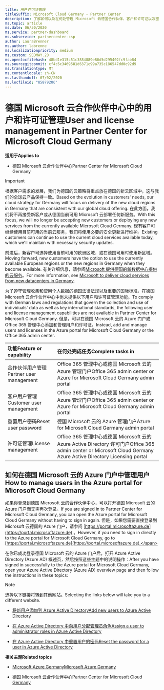 ```yaml
---
title: 用户许可证管理
titleSuffix: Microsoft Cloud Germany - Partner Center
description: 了解如何以及在何处管理 Microsoft 云德国合作伙伴、客户和许可证以及密码重置的合作伙伴中心。
ms.topic: article
ms.date: 06/30/2020
ms.service: partner-dashboard
ms.subservice: partnercenter-csp
author: LauraBrenner
ms.author: labrenne
ms.localizationpriority: medium
ms.custom: SEOMAY.20
ms.openlocfilehash: 48bd1e315c51c3884889e80d5d295402fc9fab84
ms.sourcegitcommit: cf4c5c3469581d6371c99a735c186547dd0c92d9
ms.translationtype: MT
ms.contentlocale: zh-CN
ms.lasthandoff: 07/02/2020
ms.locfileid: "85879206"
---
```

# <a name="user-and-license-management-in-partner-center-for-microsoft-cloud-germany"></a><span data-ttu-id="01bd0-103">德国 Microsoft 云合作伙伴中心中的用户和许可证管理</span><span class="sxs-lookup"><span data-stu-id="01bd0-103">User and license management in Partner Center for Microsoft Cloud Germany</span></span>

<span data-ttu-id="01bd0-104">**适用于**</span><span class="sxs-lookup"><span data-stu-id="01bd0-104">**Applies to**</span></span>

-  <span data-ttu-id="01bd0-105">德国 Microsoft 云合作伙伴中心</span><span class="sxs-lookup"><span data-stu-id="01bd0-105">Partner Center for Microsoft Cloud Germany</span></span>

> [!IMPORTANT]
> <span data-ttu-id="01bd0-106">根据客户需求的发展，我们为德国的云策略将重点放在德国的新云区域中，这与我们的全球云产品保持一致。</span><span class="sxs-lookup"><span data-stu-id="01bd0-106">Based on the evolution in customers' needs, our cloud strategy for Germany will focus on delivery of the new cloud regions in Germany that are consistent with our global cloud offering.</span></span> <span data-ttu-id="01bd0-107">在此方面，我们将不再接受新客户或从德国当前可用 Microsoft 云部署任何新服务。</span><span class="sxs-lookup"><span data-stu-id="01bd0-107">With this focus, we will no longer be accepting new customers or deploying any new services from the currently available Microsoft Cloud Germany.</span></span> <span data-ttu-id="01bd0-108">现有客户可继续使用目前可用的当前云服务，我们将使用必要的安全更新进行维护。</span><span class="sxs-lookup"><span data-stu-id="01bd0-108">Existing customers can continue to use the current cloud services available today, which we'll maintain with necessary security updates.</span></span>
>  
> <span data-ttu-id="01bd0-109">前进后，新客户可选择使用当前可用的欧洲区域，或在德国可用时使用新区域。</span><span class="sxs-lookup"><span data-stu-id="01bd0-109">Moving forward, new customers have the option to use the currently available European regions or the new regions in Germany when they become available.</span></span> <span data-ttu-id="01bd0-110">有关详细信息，请参阅[Microsoft 提供德国的新数据中心提供的云服务](https://news.microsoft.com/europe/2018/08/31/microsoft-to-deliver-cloud-services-from-new-datacentres-in-germany-in-2019-to-meet-evolving-customer-needs/)。</span><span class="sxs-lookup"><span data-stu-id="01bd0-110">For more information, see [Microsoft to deliver cloud services from new datacenters in Germany](https://news.microsoft.com/europe/2018/08/31/microsoft-to-deliver-cloud-services-from-new-datacentres-in-germany-in-2019-to-meet-evolving-customer-needs/).</span></span>

<span data-ttu-id="01bd0-111">为了遵守管理收集和使用个人数据的德国法律法规以及重要的国际标准，在德国 Microsoft 云合作伙伴中心中尚未提供以下用户和许可证管理功能。</span><span class="sxs-lookup"><span data-stu-id="01bd0-111">To comply with German laws and regulations that govern the collection and use of individuals' data as well as key international standards, the following user and license management capabilities are not available in Partner Center for Microsoft Cloud Germany.</span></span> <span data-ttu-id="01bd0-112">但是，可以在德国 Microsoft 云的 Azure 门户或 Office 365 管理中心添加和管理用户和许可证。</span><span class="sxs-lookup"><span data-stu-id="01bd0-112">Instead, add and manage users and licenses in the Azure portal for Microsoft Cloud Germany or the Office 365 admin center.</span></span>

<span data-ttu-id="01bd0-113">功能</span><span class="sxs-lookup"><span data-stu-id="01bd0-113">Feature or capability</span></span> | <span data-ttu-id="01bd0-114">在何处完成任务</span><span class="sxs-lookup"><span data-stu-id="01bd0-114">Complete tasks in</span></span>
:--- | :---
<span data-ttu-id="01bd0-115">合作伙伴用户管理</span><span class="sxs-lookup"><span data-stu-id="01bd0-115">Partner user management</span></span> | <span data-ttu-id="01bd0-116">Office 365 管理中心或德国 Microsoft 云的 Azure 管理门户</span><span class="sxs-lookup"><span data-stu-id="01bd0-116">Office 365 admin center or Azure for Microsoft Cloud Germany admin portal</span></span>
<span data-ttu-id="01bd0-117">客户用户管理</span><span class="sxs-lookup"><span data-stu-id="01bd0-117">Customer user management</span></span> | <span data-ttu-id="01bd0-118">Office 365 管理中心或德国 Microsoft 云的 Azure 管理门户</span><span class="sxs-lookup"><span data-stu-id="01bd0-118">Office 365 admin center or Azure for Microsoft Cloud Germany admin portal</span></span>
<span data-ttu-id="01bd0-119">重置用户密码</span><span class="sxs-lookup"><span data-stu-id="01bd0-119">Reset user password</span></span> | <span data-ttu-id="01bd0-120">德国 Microsoft 云的 Azure 管理门户</span><span class="sxs-lookup"><span data-stu-id="01bd0-120">Azure for Microsoft Cloud Germany admin portal</span></span>
<span data-ttu-id="01bd0-121">许可证管理</span><span class="sxs-lookup"><span data-stu-id="01bd0-121">License management</span></span> | <span data-ttu-id="01bd0-122">Office 365 管理中心或德国 Microsoft 云的 Azure Active Directory 许可门户</span><span class="sxs-lookup"><span data-stu-id="01bd0-122">Office 365 admin center or Microsoft Cloud Germany Azure Active Directory Licensing portal</span></span>

## <a name="how-to-manage-users-in-the-azure-portal-for-microsoft-cloud-germany"></a><span data-ttu-id="01bd0-123">如何在德国 Microsoft 云的 Azure 门户中管理用户</span><span class="sxs-lookup"><span data-stu-id="01bd0-123">How to manage users in the Azure portal for Microsoft Cloud Germany</span></span> 

<span data-ttu-id="01bd0-124">如果你登录到德国 Microsoft 云的合作伙伴中心，可以打开德国 Microsoft 云的 Azure 门户而无需再次登录。</span><span class="sxs-lookup"><span data-stu-id="01bd0-124">If you are signed in to Partner Center for Microsoft Cloud Germany, you can open the Azure portal for Microsoft Cloud Germany without having to sign in again.</span></span> <span data-ttu-id="01bd0-125">但是，如果您需要直接登录到 Microsoft 云德国的 Azure 门户，请参阅 [https://portal.microsoftazure.de](https://portal.microsoftazure.de) 。</span><span class="sxs-lookup"><span data-stu-id="01bd0-125">However, if you need to sign in directly to the Azure portal for Microsoft Cloud Germany, go to [https://portal.microsoftazure.de](https://portal.microsoftazure.de).</span></span> 

<span data-ttu-id="01bd0-126">在你已成功登录德国 Microsoft 云的 Azure 门户后，打开 Azure Active Directory (Azure AD) 概述页，然后按照这些主题中的说明操作：</span><span class="sxs-lookup"><span data-stu-id="01bd0-126">After you have signed in successfully to the Azure portal for Microsoft Cloud Germany, open your Azure Active Directory (Azure AD) overview page and then follow the instructions in these topics:</span></span>

> [!NOTE]  
> <span data-ttu-id="01bd0-127">选择以下链接将转到其他网站。</span><span class="sxs-lookup"><span data-stu-id="01bd0-127">Selecting the links below will take you to a different website.</span></span> 

-  [<span data-ttu-id="01bd0-128">将新用户添加到 Azure Active Directory</span><span class="sxs-lookup"><span data-stu-id="01bd0-128">Add new users to Azure Active Directory</span></span>](https://docs.microsoft.com/azure/active-directory/active-directory-users-create-azure-portal)

-  [<span data-ttu-id="01bd0-129">在 Azure Active Directory 中向用户分配管理员角色</span><span class="sxs-lookup"><span data-stu-id="01bd0-129">Assign a user to administrator roles in Azure Active Directory</span></span>](https://docs.microsoft.com/azure/active-directory/active-directory-users-assign-role-azure-portal)

-  [<span data-ttu-id="01bd0-130">在 Azure Active Directory 中重置用户的密码</span><span class="sxs-lookup"><span data-stu-id="01bd0-130">Reset the password for a user in Azure Active Directory</span></span>](https://docs.microsoft.com/azure/active-directory/active-directory-users-reset-password-azure-portal)

<span data-ttu-id="01bd0-131">**相关主题**</span><span class="sxs-lookup"><span data-stu-id="01bd0-131">**Related topics**</span></span>

-  [<span data-ttu-id="01bd0-132">Microsoft Azure Germany</span><span class="sxs-lookup"><span data-stu-id="01bd0-132">Microsoft Azure Germany</span></span>](https://azure.microsoft.com/global-infrastructure/germany/)

-  [<span data-ttu-id="01bd0-133">德国 Microsoft 云合作伙伴中心</span><span class="sxs-lookup"><span data-stu-id="01bd0-133">Partner Center for Microsoft Cloud Germany</span></span>](partner-center-for-microsoft-cloud-germany.md)


